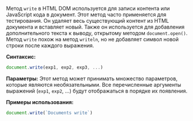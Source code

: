 Метод `write` в HTML DOM используется для записи контента или JavaScript кода в документ. Этот метод часто применяется для тестирования. Он удаляет весь существующий контент из HTML документа и вставляет новый. Также он используется для добавления дополнительного текста к выводу, открытому методом `document.open()`. Метод `write` похож на метод `writeln`, но не добавляет символ новой строки после каждого выражения.

**Синтаксис:**
```javascript
document.write(exp1, exp2, exp3, ...)
```

**Параметры:**
Этот метод может принимать множество параметров, которые являются необязательными. Все перечисленные аргументы выражений (`exp1`, `exp2`, ...) будут отображаться в порядке их появления.

**Примеры использования:**

```js
document.write(`Documents write`)
```
